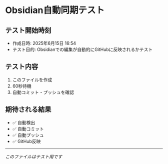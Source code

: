 # Obsidian自動同期テスト

## テスト開始時刻
- 作成日時: 2025年6月15日 16:54
- テスト目的: Obsidianでの編集が自動的にGitHubに反映されるかテスト

## テスト内容
1. このファイルを作成
2. 60秒待機
3. 自動コミット・プッシュを確認

## 期待される結果
- ✅ 自動検出
- ✅ 自動コミット
- ✅ 自動プッシュ
- ✅ GitHub反映

---
*このファイルはテスト用です* 